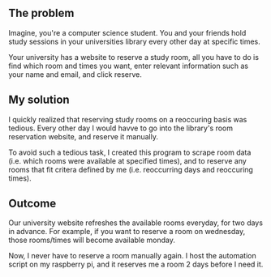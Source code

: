 ## The problem

Imagine, you're a computer science student. You and your friends hold study sessions in your
universities library every other day at specific times. 

Your university has a website to reserve a study room, all you have to do is find which room
and times you want, enter relevant information such as your name and email, and click reserve.

## My solution
I quickly realized that reserving study rooms on a reoccuring basis was tedious. Every other day
I would havve to go into the library's room reservation website, and reserve it manually. 

To avoid such a tedious task, I created this program to scrape room data (i.e. which rooms were 
available at specified times), and to reserve any rooms that fit critera defined by me (i.e. reoccurring
days and reoccuring times).

## Outcome
Our university website refreshes the available rooms everyday, for two days in advance.
For example, if you want to reserve a room on wednesday, those rooms/times will become available monday.

Now, I never have to reserve a room manually again. I host the automation script on my raspberry pi, and it 
reserves me a room 2 days before I need it. 
